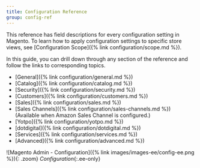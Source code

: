 ```yaml
---
title: Configuration Reference
group: config-ref
---
```


This reference has field descriptions for every configuration setting in Magento. To learn how to apply configuration settings to specific store views, see [Configuration Scope]({% link configuration/scope.md %}).

In this guide, you can drill down through any section of the reference and follow the links to corresponding topics.

- [General]({% link configuration/general.md %})
- [Catalog]({% link configuration/catalog.md %})
- [Security]({% link configuration/security.md %})
- [Customers]({% link configuration/customers.md %})
- [Sales]({% link configuration/sales.md %})
- [Sales Channels]({% link configuration/sales-channels.md %}) (Available when Amazon Sales Channel is configured.)
- [Yotpo]({% link configuration/yotpo.md %})
- [dotdigital]({% link configuration/dotdigital.md %})
- [Services]({% link configuration/services.md %})
- [Advanced]({% link configuration/advanced.md %})

![Magento Admin - Configuration]({% link images/images-ee/config-ee.png %}){: .zoom}
_Configuration_{:.ee-only}
